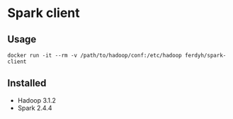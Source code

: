 # Spark client

## Usage
```
docker run -it --rm -v /path/to/hadoop/conf:/etc/hadoop ferdyh/spark-client
```

## Installed

- Hadoop 3.1.2
- Spark 2.4.4
